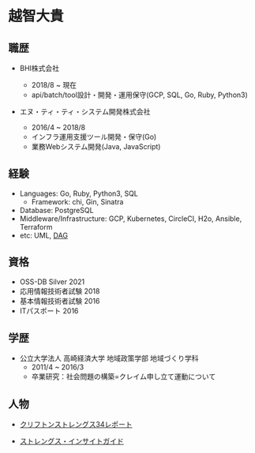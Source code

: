 # 越智大貴

## 職歴
- BHI株式会社
  - 2018/8 ~ 現在
  - api/batch/tool設計・開発・運用保守(GCP, SQL, Go, Ruby, Python3)

- エヌ・ティ・ティ・システム開発株式会社
  - 2016/4 ~ 2018/8
  - インフラ運用支援ツール開発・保守(Go)
  - 業務Webシステム開発(Java, JavaScript)

## 経験
- Languages: Go, Ruby, Python3, SQL
  - Framework: chi, Gin, Sinatra
- Database: PostgreSQL
- Middleware/Infrastructure: GCP, Kubernetes, CircleCI, H2o, Ansible, Terraform
- etc: UML, [DAG](https://github.com/ddddddO/gdag#readme)

## 資格
- OSS-DB Silver 2021
- 応用情報技術者試験 2018
- 基本情報技術者試験 2016
- ITパスポート 2016

## 学歴
- 公立大学法人 高崎経済大学 地域政策学部 地域づくり学科
  - 2011/4 ~ 2016/3
  - 卒業研究：社会問題の構築=クレイム申し立て運動について

## 人物
- [クリフトンストレングス34レポート](https://content.reportdeliverables.gallup.com/batch-service/job-results/SFPDFJobProcessor/pdf/all-34-501-0-74039361-2022041707322420000000-jtGC8I.pdf?AQICAHitRwOkD/cpn0jROqP+z2ygcmyp3F2Mis60/onRgT6AJgH3fc0RkkDCXeHh778zmv22AAAA+DCB9QYJKoZIhvcNAQcGoIHnMIHkAgEAMIHeBgkqhkiG9w0BBwEwHgYJYIZIAWUDBAEuMBEEDOY87MVOW1LDxO3jHgIBEICBsAVPnPF3OYjRKVaQFsqEO/bXPy8A/1bM5rPk4m9qNEOF6DSqNQPk3a9m1cnMerkDoaOn+bdpSeB7t67RD6e2BYPUYcjpb36JKplPjV1ppVfwQbyP98jXVs7NUkZr5oS5Px6y/OxA3VC5Z0tcfU+aoDKBOxEYzVSjmnZ2asKkb2x2uOx0CppcVHwYqLcwiAUjsy6uoXq0fRGvW3wc4PINS8bktSrcCRs6cIC3bUTnvRe/)

- [ストレングス・インサイトガイド](https://content.reportdeliverables.gallup.com/batch-service/job-results/SFPDFJobProcessor/pdf/insight-guide-501-0-74039361-20220417080258747000000-RyVNfH.pdf?AQICAHitRwOkD/cpn0jROqP+z2ygcmyp3F2Mis60/onRgT6AJgFaybRA/3qUpxOwawcdtsYIAAABADCB/QYJKoZIhvcNAQcGoIHvMIHsAgEAMIHmBgkqhkiG9w0BBwEwHgYJYIZIAWUDBAEuMBEEDNrQ7cSjf2oAZ2adOAIBEICBuJhn797nZa8k8sz2Mmo591GOpEJaNfxLoJmi4pobLf2jLkiHdIZhCTaE5Md5UXfi/EAd+rQHDn7/7ALfVoycDVQAvXdHW9r6CnKgT8bsXop/yZ80QCjTsWmyQsCUBsY+MUbiFOVkbOHYq2zxsi/rlsdx3gBeSbsKkWzVgqaikLETkz1Ke1HwoDcgrEFM4O9LkNpbfuJ5srW4DJI61kqLamWsxugFqDOyH7oJhBao4zDFJxFhHIex5hc=)
